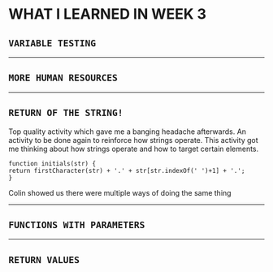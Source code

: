 # **WHAT I LEARNED IN  WEEK 3** 

## `VARIABLE TESTING`

___

## `MORE HUMAN RESOURCES`

___

## `RETURN OF THE STRING!`

Top quality activity which gave me a banging headache afterwards. An activity to be done again to reinforce how strings operate. This activity got me thinking about how strings operate and how to target certain elements. 

    function initials(str) {
    return firstCharacter(str) + '.' + str[str.indexOf(' ')+1] + '.';
    }

Colin showed us there were multiple ways of doing the same thing 

___

## `FUNCTIONS WITH PARAMETERS`

___

## `RETURN VALUES`












